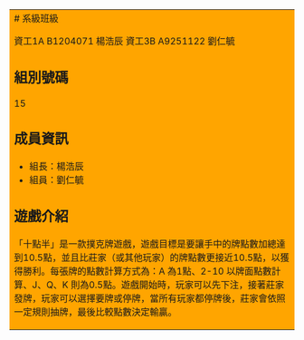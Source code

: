 <table><tr><td bgcolor=orange> 
# 系級班級

資工1A B1204071 楊浩辰
資工3B A9251122 劉仁毓

## 組別號碼

15

## 成員資訊

- 組長：楊浩辰
- 組員：劉仁毓
##  遊戲介紹
「十點半」是一款撲克牌遊戲，遊戲目標是要讓手中的牌點數加總達到10.5點，並且比莊家（或其他玩家）的牌點數更接近10.5點，以獲得勝利。每張牌的點數計算方式為：A 為1點、2-10 以牌面點數計算、J、Q、K 則為0.5點。遊戲開始時，玩家可以先下注，接著莊家發牌，玩家可以選擇要牌或停牌，當所有玩家都停牌後，莊家會依照一定規則抽牌，最後比較點數決定輸贏。
</td></tr></table>
